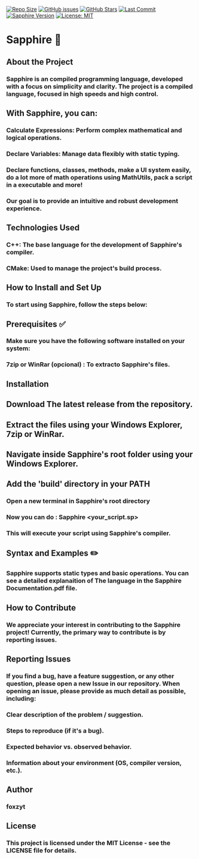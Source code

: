 [![Repo Size](https://img.shields.io/github/repo-size/foxzyt/Sapphire)](https://github.com/foxzyt/Sapphire)
[![GitHub issues](https://img.shields.io/github/issues/foxzyt/Sapphire)](https://github.com/foxzyt/Sapphire/issues)
[![GitHub Stars](https://img.shields.io/github/stars/foxzyt/Sapphire?style=social)](https://github.com/foxzyt/Sapphire/stargazers)
[![Last Commit](https://img.shields.io/github/last-commit/foxzyt/Sapphire)](https://github.com/foxzyt/Sapphire/commits/main)
[![Sapphire Version](https://img.shields.io/badge/Sapphire-v1.0.4-blue)](https://github.com/foxzyt/Sapphire/releases)
[![License: MIT](https://img.shields.io/badge/License-MIT-yellow.svg)](https://opensource.org/licenses/MIT)

# **Sapphire 💎**

## About the Project ##
### Sapphire is an compiled programming language, developed with a focus on simplicity and clarity. The project is a compiled language, focused in high speeds and high control. ###

## With Sapphire, you can: ##

### Calculate Expressions: Perform complex mathematical and logical operations. ###

### Declare Variables: Manage data flexibly with static typing. ###

### Declare functions, classes, methods, make a UI system easily, do a lot more of math operations using MathUtils, pack a script in a executable and more! ###

### Our goal is to provide an intuitive and robust development experience. ###

## Technologies Used ##
### C++: The base language for the development of Sapphire's compiler. ###

### CMake: Used to manage the project's build process. ###

## How to Install and Set Up ##
### To start using Sapphire, follow the steps below: ###

## Prerequisites ✅ ##
### Make sure you have the following software installed on your system: ###

### 7zip or WinRar (opcional) : To extracto Sapphire's files. ###

## Installation ##

## Download The latest release from the repository. ##

## Extract the files using your Windows Explorer, 7zip or WinRar. ##

## Navigate inside Sapphire's root folder using your Windows Explorer. ##

## Add the 'build' directory in your PATH ##

### Open a new terminal in Sapphire's root directory ###

### Now you can do : Sapphire <your_script.sp>

### This will execute your script using Sapphire's compiler. ###

## Syntax and Examples ✏️ ##
### Sapphire supports static types and basic operations. You can see a detailed explanaition of The language in the Sapphire Documentation.pdf file. ###

## How to Contribute ##
### We appreciate your interest in contributing to the Sapphire project! Currently, the primary way to contribute is by reporting issues. ###

## Reporting Issues ##
### If you find a bug, have a feature suggestion, or any other question, please open a new Issue in our repository. When opening an issue, please provide as much detail as possible, including: ###

### Clear description of the problem / suggestion. ###

### Steps to reproduce (if it's a bug). ###

### Expected behavior vs. observed behavior. ###

### Information about your environment (OS, compiler version, etc.). ###

## Author ##
### foxzyt ###

## License ##
### This project is licensed under the MIT License - see the LICENSE file for details. ###
